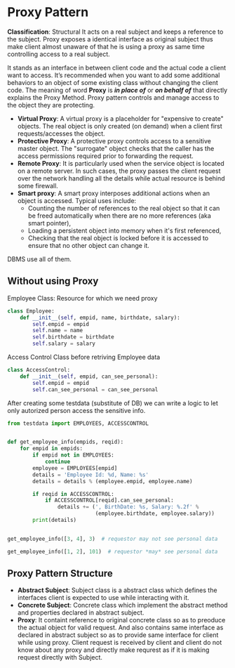 # Proxy Pattern

**Classification**: Structural
It acts on a real subject and keeps a reference to the subject. Proxy exposes a identical interface as original subject thus make client almost unaware of that he is using a proxy as same time controlling access to a real subject.

It stands as an interface in between client code and the actual code a client want to access. It’s recommended when you want to add some additional behaviors to an object of some existing class without changing the client code. The meaning of word **Proxy** is ___in place of___ or ___on behalf of___ that directly explains the Proxy Method. Proxy pattern controls and manage access to the object they are protecting.

- **Virtual Proxy**: A virtual proxy is a placeholder for "expensive to create" objects. The real object is only created (on demand) when a client first requests/accesses the object.
- **Protective Proxy**: A protective proxy controls access to a sensitive master object. The "surrogate" object checks that the caller has the access permissions required prior to forwarding the request.
- **Remote Proxy**: It is particularly used when the service object is located on a remote server. In such cases, the proxy passes the client request over the network handling all the details while actual resource is behind some firewall.
- **Smart proxy**: A smart proxy interposes additional actions when an object is accessed. Typical uses include:
  - Counting the number of references to the real object so that it can be freed automatically when there are no more references (aka smart pointer),
  - Loading a persistent object into memory when it's first referenced,
  - Checking that the real object is locked before it is accessed to ensure that no other object can change it.

DBMS use all of them.

## Without using Proxy

Employee Class: Resource for which we need proxy

```python
class Employee:
    def __init__(self, empid, name, birthdate, salary):
        self.empid = empid
        self.name = name
        self.birthdate = birthdate
        self.salary = salary
```

Access Control Class before retriving Employee data

```python
class AccessControl:
    def __init__(self, empid, can_see_personal):
        self.empid = empid
        self.can_see_personal = can_see_personal
```

After creating some testdata (substitute of DB) we can write a logic to let only autorized person access the sensitive info.

```python
from testdata import EMPLOYEES, ACCESSCONTROL


def get_employee_info(empids, reqid):
    for empid in empids:
        if empid not in EMPLOYEES:
            continue
        employee = EMPLOYEES[empid]
        details = 'Employee Id: %d, Name: %s'
        details = details % (employee.empid, employee.name)

        if reqid in ACCESSCONTROL:
            if ACCESSCONTROL[reqid].can_see_personal:
                details += (', BirthDate: %s, Salary: %.2f' %
                            (employee.birthdate, employee.salary))
        print(details)


get_employee_info([3, 4], 3)  # requestor may not see personal data

get_employee_info([1, 2], 101)  # requestor *may* see personal data
```

## Proxy Pattern Structure

- **Abstract Subject**: Subject class is a abstract class which defines the interfaces client is expected to use while interacting with it.
- **Concrete Subject**: Concrete class which implement the abstract method and properties declared in abstract subject.
- **Proxy**: It containt reference to original concrete class so as to preoduce the actual object for valid request. And also contains same interface as declared in abstract subject so as to provide same interface for client while using proxy. Client request is received by client and client do not know about any proxy and directly make requrest as if it is making request directly with Subject.

